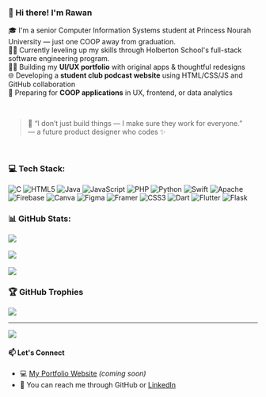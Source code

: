 ### 👋 Hi there! I'm Rawan

🎓 I'm a senior Computer Information Systems student at Princess Nourah University — just one COOP away from graduation.  
👩‍💻 Currently leveling up my skills through Holberton School's full-stack software engineering program.  
👩‍🎨 Building my **UI/UX portfolio** with original apps & thoughtful redesigns  
🌐 Developing a **student club podcast website** using HTML/CSS/JS and GitHub collaboration  
💼 Preparing for **COOP applications** in UX, frontend, or data analytics




<br/>

> 💬 “I don’t just build things — I make sure they work for everyone.”  
> — a future product designer who codes ✨

<br/>







### 💻 Tech Stack:
![C](https://img.shields.io/badge/c-%2300599C.svg?style=for-the-badge&logo=c&logoColor=white) ![HTML5](https://img.shields.io/badge/html5-%23E34F26.svg?style=for-the-badge&logo=html5&logoColor=white) ![Java](https://img.shields.io/badge/java-%23ED8B00.svg?style=for-the-badge&logo=openjdk&logoColor=white) ![JavaScript](https://img.shields.io/badge/javascript-%23323330.svg?style=for-the-badge&logo=javascript&logoColor=%23F7DF1E) ![PHP](https://img.shields.io/badge/php-%23777BB4.svg?style=for-the-badge&logo=php&logoColor=white) ![Python](https://img.shields.io/badge/python-3670A0?style=for-the-badge&logo=python&logoColor=ffdd54) ![Swift](https://img.shields.io/badge/swift-F54A2A?style=for-the-badge&logo=swift&logoColor=white) ![Apache](https://img.shields.io/badge/apache-%23D42029.svg?style=for-the-badge&logo=apache&logoColor=white) ![Firebase](https://img.shields.io/badge/firebase-a08021?style=for-the-badge&logo=firebase&logoColor=ffcd34) ![Canva](https://img.shields.io/badge/Canva-%2300C4CC.svg?style=for-the-badge&logo=Canva&logoColor=white) ![Figma](https://img.shields.io/badge/figma-%23F24E1E.svg?style=for-the-badge&logo=figma&logoColor=white) ![Framer](https://img.shields.io/badge/Framer-black?style=for-the-badge&logo=framer&logoColor=blue) ![CSS3](https://img.shields.io/badge/css3-%231572B6.svg?style=for-the-badge&logo=css3&logoColor=white) ![Dart](https://img.shields.io/badge/dart-%230175C2.svg?style=for-the-badge&logo=dart&logoColor=white) ![Flutter](https://img.shields.io/badge/Flutter-%2302569B.svg?style=for-the-badge&logo=Flutter&logoColor=white) ![Flask](https://img.shields.io/badge/flask-%23000.svg?style=for-the-badge&logo=flask&logoColor=white)
### 📊 GitHub Stats:
![](https://github-readme-stats.vercel.app/api?username=rwwwn&theme=tokyonight&hide_border=false&include_all_commits=false&count_private=false)<br/>
<br/>
![](https://nirzak-streak-stats.vercel.app/?user=rwwwn&theme=tokyonight&hide_border=false)<br/>
<br/>
![](https://github-readme-stats.vercel.app/api/top-langs/?username=rwwwn&theme=tokyonight&hide_border=false&include_all_commits=false&count_private=false&layout=compact)

### 🏆 GitHub Trophies
![](https://github-profile-trophy.vercel.app/?username=rwwwn&theme=tokyonight&no-frame=false&no-bg=true&margin-w=4)



---
[![](https://visitcount.itsvg.in/api?id=rwwwn&icon=0&color=0)](https://visitcount.itsvg.in)



#### 📫 Let's Connect

- 💻 [My Portfolio Website](#) *(coming soon)*  
- 💌 You can reach me through GitHub or [LinkedIn](http://linkedin.com/in/rawan-albaraiki-97bb38323)<br/>
<!-- Proudly created with GPRM ( https://gprm.itsvg.in ) -->
